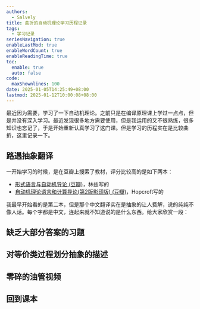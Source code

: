 ```yaml
---
authors:
  - Salvely
title: 曲折的自动机理论学习历程记录
tags:
  - 学习记录
seriesNavigation: true
enableLastMod: true
enableWordCount: true
enableReadingTime: true
toc:
  enable: true
  auto: false
code:
  maxShownlines: 100
date: 2025-01-05T14:25:49+08:00
lastmod: 2025-01-12T10:00:08+08:00
---
```


最近因为需要，学习了一下自动机理论。之前只是在编译原理课上学过一点点，但是并没有深入学习。最近发现很多地方需要使用，但是我运用的又不很熟练，很多知识也忘记了，于是开始重新认真学习了这门课。但是学习的历程实在是比较曲折，这里记录一下。

## 路遇抽象翻译

一开始学习的时候，是在豆瓣上搜索了教材，评分比较高的是如下两本：

- [形式语言与自动机导论 (豆瓣)](https://book.douban.com/subject/1435126/)，林兹写的
- [自动机理论语言和计算导论(第2版影印版) (豆瓣)](https://book.douban.com/subject/1210411/)，Hopcroft写的

我最早开始看的是第二本，但是那个中文翻译实在是抽象的让人费解，说的纯纯不像人话。每个字都是中文，连起来就不知道说的是什么东西。给大家欣赏一段：

## 缺乏大部分答案的习题

## 对等价类过程划分抽象的描述

## 零碎的油管视频

## 回到课本
